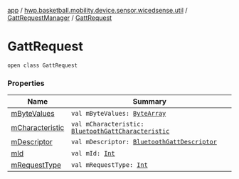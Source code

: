 [app](../../../index.md) / [hwp.basketball.mobility.device.sensor.wicedsense.util](../../index.md) / [GattRequestManager](../index.md) / [GattRequest](.)

# GattRequest

`open class GattRequest`

### Properties

| Name | Summary |
|---|---|
| [mByteValues](m-byte-values.md) | `val mByteValues: `[`ByteArray`](https://kotlinlang.org/api/latest/jvm/stdlib/kotlin/-byte-array/index.html) |
| [mCharacteristic](m-characteristic.md) | `val mCharacteristic: `[`BluetoothGattCharacteristic`](https://developer.android.com/reference/android/bluetooth/BluetoothGattCharacteristic.html) |
| [mDescriptor](m-descriptor.md) | `val mDescriptor: `[`BluetoothGattDescriptor`](https://developer.android.com/reference/android/bluetooth/BluetoothGattDescriptor.html) |
| [mId](m-id.md) | `val mId: `[`Int`](https://kotlinlang.org/api/latest/jvm/stdlib/kotlin/-int/index.html) |
| [mRequestType](m-request-type.md) | `val mRequestType: `[`Int`](https://kotlinlang.org/api/latest/jvm/stdlib/kotlin/-int/index.html) |
